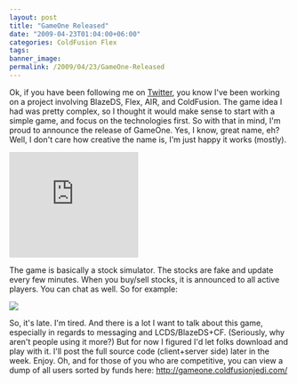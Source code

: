 ```yaml
---
layout: post
title: "GameOne Released"
date: "2009-04-23T01:04:00+06:00"
categories: ColdFusion Flex 
tags: 
banner_image: 
permalink: /2009/04/23/GameOne-Released
---
```


Ok, if you have been following me on <a href="http://www.twitter.com/cfjedimaster">Twitter</a>, you know I've been working on a project involving BlazeDS, Flex, AIR, and ColdFusion. The game idea I had was pretty complex, so I thought it would make sense to start with a simple game, and focus on the technologies first. So with that in mind, I'm proud to announce the release of GameOne. Yes, I know, great name, eh? Well, I don't care how creative the name is, I'm just happy it works (mostly). 

<iframe width="232" scrolling="no" height="190" frameborder="0" src="http://gameone.coldfusionjedi.com/install.html"></iframe>

The game is basically a stock simulator. The stocks are fake and update every few minutes. When you buy/sell stocks, it is announced to all active players. You can chat as well. So for example:

<img src="https://static.raymondcamden.com/images//Picture 152.png">

So, it's late. I'm tired. And there is a lot I want to talk about this game, especially in regards to messaging and LCDS/BlazeDS+CF. (Seriously, why aren't people using it more?) But for now I figured I'd let folks download and play with it. I'll post the full source code (client+server side) later in the week. Enjoy. Oh, and for those of you who are competitive, you can view a dump of all users sorted by funds here: <a href="http://gameone.coldfusionjedi.com/">http://gameone.coldfusionjedi.com/</a>